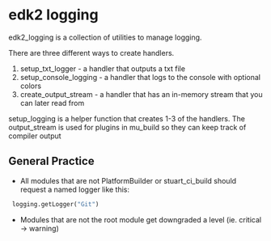 # edk2 logging

edk2_logging is a collection of utilities to manage logging.

There are three different ways to create handlers.

 1. setup_txt_logger - a handler that outputs a txt file
 2. setup_console_logging - a handler that logs to the console with optional colors
 3. create_output_stream - a handler that has an in-memory stream that you can later read from

setup_logging is a helper function that creates 1-3 of the handlers. The output_stream is used for plugins in mu_build
so they can keep track of compiler output

## General Practice

+ All modules that are not PlatformBuilder or stuart_ci_build should request a named logger like this:

 ```python
  logging.getLogger("Git")
 ```

+ Modules that are not the root module get downgraded a level (ie. critical -> warning)
